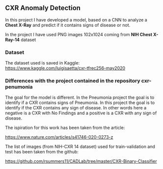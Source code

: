 ## CXR Anomaly Detection
In this project I have developed a model, based on a CNN to analyze a **Chest X-Ray** and predict if it contains signs of disease or not.

In the project I have used PNG images 102x1024 coming from **NIH Chest X-Ray-14** dataset

### Dataset
The dataset used is saved in Kaggle: 
https://www.kaggle.com/luigisaetta/cxr-tfrec256-may2020

### Differences with the project contained in the repository cxr-penumonia
The goal for the model is different. In the Pneumonia project the goal is to identify if a CXR contains signs of Pneumonia.
In this project the goal is to identify if the CXR contains any sign of disease. In other words here a negative is a CXR with No Findings and a positive is a CXR with any sign of disease.

The ispiration for this work has been taken from the article: 

https://www.nature.com/articles/s41746-020-0273-z

The list of images (from NIH-CXR 14 dataset) used for train-validation and test has been taken from the github:

https://github.com/rsummers11/CADLab/tree/master/CXR-Binary-Classifier



